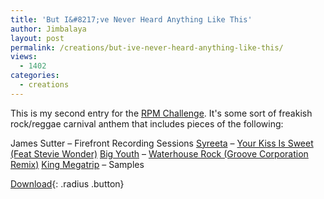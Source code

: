 ```yaml
---
title: 'But I&#8217;ve Never Heard Anything Like This'
author: Jimbalaya
layout: post
permalink: /creations/but-ive-never-heard-anything-like-this/
views:
  - 1402
categories:
  - creations
---
```


This is my second entry for the [RPM Challenge][2]. It's some sort of freakish rock/reggae carnival anthem that includes pieces of the following:

  [2]: http://www.rpmchallenge.com/

James Sutter – Firefront Recording Sessions
[Syreeta][3] – [Your Kiss Is Sweet (Feat Stevie Wonder)][4]
[Big Youth][5] – [Waterhouse Rock (Groove Corporation Remix)](https://itunes.apple.com/us/album/waterhouse-rock-g.-corp-groove/id509817642?i=509817647&uo=4&at=11l4TK)
[King Megatrip][6] – Samples

 [3]: https://itunes.apple.com/us/artist/syreeta/id363595?uo=4&at=11l4TK "Syreeta on iTunes"
 [4]: https://itunes.apple.com/us/album/your-kiss-is-sweet/id77229742?i=77229815&uo=4&at=11l4TK "Your Kiss Is Sweet (Feat Stevie Wonder) on iTunes"
 [5]: https://itunes.apple.com/us/artist/big-youth/id1849877?uo=4&at=11l4TK "Big Youth on iTunes"
 [6]: http://megatrip.blogspot.com/

<p><audio src="/audio/creations/Jimbalaya-RPM_Challenge_2008-01-But_I've_Never_Heard_Anything_Like_This.mp3" preload='auto' /></p>

[Download][8]{: .radius .button}

 [8]: /audio/creations/Jimbalaya-RPM_Challenge_2008-01-But_I've_Never_Heard_Anything_Like_This.mp3 "Download Jimbalaya - But I've Never Heard Anything Like This"
